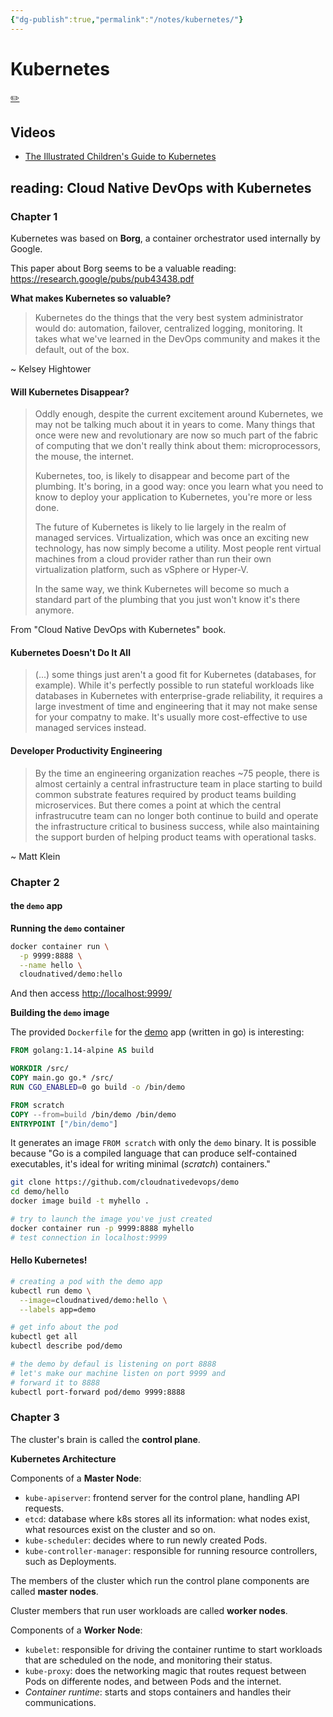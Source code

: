 ```yaml
---
{"dg-publish":true,"permalink":"/notes/kubernetes/"}
---
```

# Kubernetes
[✏️](https://github.com/meleu/my-notes/edit/master/kubernetes.md)

## Videos

- [The Illustrated Children's Guide to Kubernetes](https://www.youtube.com/watch?v=4ht22ReBjno)



## reading: Cloud Native DevOps with Kubernetes

### Chapter 1

Kubernetes was based on **Borg**, a container orchestrator used internally by Google.

This paper about Borg seems to be a valuable reading: <https://research.google/pubs/pub43438.pdf>

**What makes Kubernetes so valuable?**

> Kubernetes do the things that the very best system administrator would do: automation, failover, centralized logging, monitoring. It takes what we've learned in the DevOps community and makes it the default, out of the box.

~ Kelsey Hightower


#### Will Kubernetes Disappear?

> Oddly enough, despite the current excitement around Kubernetes, we may not be talking much about it in years to come. Many things that once were new and revolutionary are now so much part of the fabric of computing that we don't really think about them: microprocessors, the mouse, the internet.
> 
> Kubernetes, too, is likely to disappear and become part of the plumbing. It's boring, in a good way: once you learn what you need to know to deploy your application to Kubernetes, you're more or less done.
> 
> The future of Kubernetes is likely to lie largely in the realm of managed services. Virtualization, which was once an exciting new technology, has now simply become a utility. Most people rent virtual machines from a cloud provider rather than run their own virtualization platform, such as vSphere or Hyper-V.
> 
> In the same way, we think Kubernetes will become so much a standard part of the plumbing that you just won't know it's there anymore.

From "Cloud Native DevOps with Kubernetes" book.

#### Kubernetes Doesn't Do It All

> (...) some things just aren't a good fit for Kubernetes (databases, for example).
> While it's perfectly possible to run stateful workloads like databases in Kubernetes with enterprise-grade reliability, it requires a large investment of time and engineering that it may not make sense for your compatny to make. It's usually more cost-effective to use managed services instead.


#### Developer Productivity Engineering

> By the time an engineering organization reaches ~75 people, there is almost certainly a central infrastructure team in place starting to build common substrate features required by product teams building microservices. But there comes a point at which the central infrastrucutre team can no longer both continue to build and operate the infrastructure critical to business success, while also maintaining the support burden of helping product teams with operational tasks.

~ Matt Klein



### Chapter 2

#### the `demo` app

**Running the `demo` container**
```sh
docker container run \
  -p 9999:8888 \
  --name hello \
  cloudnatived/demo:hello
```

And then access <http://localhost:9999/>

**Building the `demo` image**

The provided `Dockerfile` for the [demo](https://github.com/cloudnativedevops/demo) app (written in go) is interesting:
```Dockerfile
FROM golang:1.14-alpine AS build

WORKDIR /src/
COPY main.go go.* /src/
RUN CGO_ENABLED=0 go build -o /bin/demo

FROM scratch
COPY --from=build /bin/demo /bin/demo
ENTRYPOINT ["/bin/demo"]
```

It generates an image `FROM scratch` with only the `demo` binary. It is possible because "Go is a compiled language that can produce self-contained executables, it's ideal for writing minimal (_scratch_) containers."

```sh
git clone https://github.com/cloudnativedevops/demo
cd demo/hello
docker image build -t myhello .

# try to launch the image you've just created
docker container run -p 9999:8888 myhello
# test connection in localhost:9999
```

#### Hello Kubernetes!

```sh
# creating a pod with the demo app
kubectl run demo \
  --image=cloudnatived/demo:hello \
  --labels app=demo

# get info about the pod
kubectl get all
kubectl describe pod/demo

# the demo by defaul is listening on port 8888
# let's make our machine listen on port 9999 and
# forward it to 8888
kubectl port-forward pod/demo 9999:8888
```

### Chapter 3

The cluster's brain is called the **control plane**.

**Kubernetes Architecture**

Components of a **Master Node**:

- `kube-apiserver`: frontend server for the control plane, handling API requests.
- `etcd`: database where k8s stores all its information: what nodes exist, what resources exist on the cluster and so on.
- `kube-scheduler`: decides where to run newly created Pods.
- `kube-controller-manager`: responsible for running resource controllers, such as Deployments.

The members of the cluster which run the control plane components are called **master nodes**.

Cluster members that run user workloads are called **worker nodes**.

Components of a **Worker Node**:

- `kubelet`: responsible for driving the container runtime to start workloads that are scheduled on the node, and monitoring their status.
- `kube-proxy`: does the networking magic that routes request between Pods on differente nodes, and between Pods and the internet.
- _Container runtime_: starts and stops containers and handles their communications.
